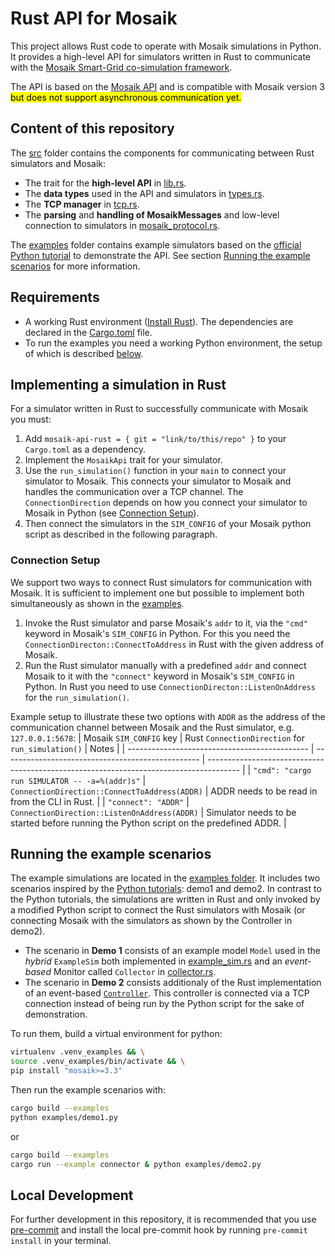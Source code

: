 # Rust API for Mosaik

This project allows Rust code to operate with Mosaik simulations in Python.
It provides a high-level API for simulators written in Rust to communicate with the [Mosaik Smart-Grid co-simulation framework](https://mosaik.offis.de/).

The API is based on the [Mosaik API](https://mosaik.readthedocs.io/en/3.3.3/api.html) and is compatible with Mosaik version 3 <mark>but does not support asynchronous communication yet.</mark>

## Content of this repository

The [src](./src/) folder contains the components for communicating between Rust simulators and Mosaik:

- The trait for the **high-level API** in [lib.rs](./src/lib.rs).
- The **data types** used in the API and simulators in [types.rs](./src/types.rs).
- The **TCP manager** in [tcp.rs](./src/tcp.rs).
- The **parsing** and **handling of MosaikMessages** and low-level connection to simulators in [mosaik_protocol.rs](./src/mosaik_protocol.rs).

The [examples](./examples/) folder contains example simulators based on the [official Python tutorial](https://mosaik.readthedocs.io/en/3.3.3/tutorials/index.html) to demonstrate the API. See section [Running the example scenarios](#running-the-example-scenarios) for more information.

## Requirements

- A working Rust environment ([Install Rust](https://www.rust-lang.org/tools/install)). The dependencies are declared in the [Cargo.toml](./Cargo.toml) file.
- To run the examples you need a working Python environment, the setup of which is described [below](#running-the-example-scenarios).

## Implementing a simulation in Rust

For a simulator written in Rust to successfully communicate with Mosaik you must:

1. Add `mosaik-api-rust = { git = "link/to/this/repo" }` to your `Cargo.toml` as a dependency.
2. Implement the `MosaikApi` trait for your simulator.
3. Use the `run_simulation()` function in your `main` to connect your simulator to Mosaik. This connects your simulator to Mosaik and handles the communication over a TCP channel. The `ConnectionDirection` depends on how you connect your simulator to Mosaik in Python (see [Connection Setup](#connection-setup)).
4. Then connect the simulators in the `SIM_CONFIG` of your Mosaik python script as described in the following paragraph.

### Connection Setup

We support two ways to connect Rust simulators for communication with Mosaik. It is sufficient to implement one but possible to implement both simultaneously as shown in the [examples](#running-the-example-scenarios).

1. Invoke the Rust simulator and parse Mosaik's `addr` to it, via the `"cmd"` keyword in Mosaik's `SIM_CONFIG` in Python. For this you need the `ConnectionDirecton::ConnectToAddress` in Rust with the given address of Mosaik.
2. Run the Rust simulator manually with a predefined `addr` and connect Mosaik to it with the `"connect"` keyword in Mosaik's `SIM_CONFIG` in Python. In Rust you need to use `ConnectionDirecton::ListenOnAddress` for the `run_simulation()`.

Example setup to illustrate these two options with `ADDR` as the address of the communication channel between Mosaik and the Rust simulator, e.g. `127.0.0.1:5678`:
| Mosaik `SIM_CONFIG` key                       | Rust `ConnectionDirection` for `run_simulation()` | Notes                                                                                  |
| --------------------------------------------- | ------------------------------------------------- | -------------------------------------------------------------------------------------- |
| `"cmd": "cargo run SIMULATOR -- -a=%(addr)s"` | `ConnectionDirection::ConnectToAddress(ADDR)`     | ADDR needs to be read in from the CLI in Rust.                                         |
| `"connect": "ADDR"`                           | `ConnectionDirection::ListenOnAddress(ADDR)`      | Simulator needs to be started before running the Python script on the predefined ADDR. |

## Running the example scenarios

The example simulations are located in the [examples folder](./examples/).
It includes two scenarios inspired by the [Python tutorials](https://mosaik.readthedocs.io/en/3.3.3/tutorials/index.html): demo1 and demo2.
In contrast to the Python tutorials, the simulations are written in Rust and only invoked by a modified Python script to connect the Rust simulators with Mosaik (or connecting Mosaik with the simulators as shown by the Controller in demo2).

- The scenario in **Demo 1** consists of an example model `Model` used in the *hybrid* `ExampleSim` both implemented in [example_sim.rs](./examples/example_sim.rs) and an *event-based* Monitor called `Collector` in [collector.rs](./examples/collector.rs).
- The scenario in **Demo 2** consists additionaly of the Rust implementation of an event-based [`Controller`](./examples/controller.rs). This controller is connected via a TCP connection instead of being run by the Python script for the sake of demonstration.

To run them, build a virtual environment for python:

```bash
virtualenv .venv_examples && \
source .venv_examples/bin/activate && \
pip install "mosaik>=3.3"
```

Then run the example scenarios with:

```bash
cargo build --examples
python examples/demo1.py
```

or

```bash
cargo build --examples
cargo run --example connector & python examples/demo2.py
```

## Local Development

For further development in this repository, it is recommended that you use [pre-commit](https://pre-commit.com/) and install the local pre-commit hook by running `pre-commit install` in your terminal.
